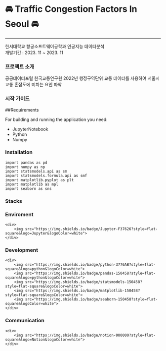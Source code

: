 # 🚘 Traffic Congestion Factors In Seoul 🚘
____________________________________________________________
한서대학교 항공소프트웨어공학과 인공지능 데이터분석
<br>
개발기간 : 2023. 11 ~ 2023. 11

### 프로젝트 소개
공공데이터포털 한국교통연구원 2022년 행정구역단위 교통 데이터를 사용하여 서울시 교통 혼잡도에 미치는 요인 파악


### 시작 가이드
##Requirements

For building and running the application you need:

- JupyterNotebook
- Python
- Numpy

### Installation

    import pandas as pd
    import numpy as np
    import statsmodels.api as sm
    import statsmodels.formula.api as smf
    import matplotlib.pyplot as plt
    import matplotlib as mpl
    import seaborn as sns


### Stacks
### Enviroment
    <div>
        <img src="https://img.shields.io/badge/Jupyter-F37626?style=flat-square&logo=Jupyter&logoColor=white">  
    </div>
    
    
### Development
    <div>
        <img src="https://img.shields.io/badge/python-3776AB?style=flat-square&logo=python&logoColor=white">
        <img src="https://img.shields.io/badge/pandas-150458?style=flat-square&logo=python&logoColor=white"> 
        <img src="https://img.shields.io/badge/statsmodels-150458?style=flat-square&logoColor=white"> 
        <img src="https://img.shields.io/badge/matplotlib-150458?style=flat-square&logoColor=white"> 
        <img src="https://img.shields.io/badge/seaborn-150458?style=flat-square&logoColor=white"> 
    </div>

    
### Communication
    <div>
        <img src="https://img.shields.io/badge/notion-000000?style=flat-square&logo=Notion&logoColor=white"> 
    </div>

